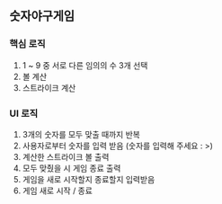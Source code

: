 ## 숫자야구게임

### 핵심 로직

1. 1 ~ 9 중 서로 다른 임의의 수 3개 선택
2. 볼 계산
3. 스트라이크 계산


### UI 로직

1. 3개의 숫자를 모두 맞출 때까지 반복
2. 사용자로부터 숫자를 입력 받음 (숫자를 입력해 주세요 : >)
3. 계산한 스트라이크 볼 출력
4. 모두 맞췄을 시 게임 종료 출력
5. 게임을 새로 시작할지 종료할지 입력받음
6. 게임 새로 시작 / 종료